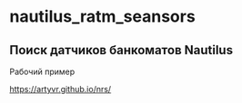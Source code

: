 # nautilus_ratm_seansors

## Поиск датчиков банкоматов Nautilus

Рабочий пример

https://artyvr.github.io/nrs/